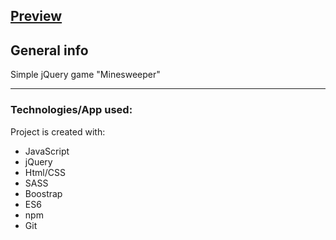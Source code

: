 ## [Preview](https://pwosin.github.io/jQuery_Minesweeper_game/)
      
    
## General info
Simple jQuery game "Minesweeper" 
   
---
### Technologies/App used: 
Project is created with:
* JavaScript
* jQuery
* Html/CSS
* SASS
* Boostrap
* ES6
* npm
* Git

